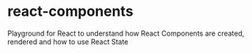 # react-components
Playground for React to understand how React Components are created, rendered and how to use React State
